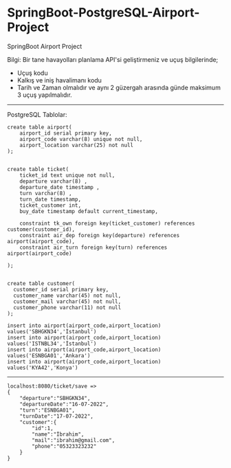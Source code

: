 # SpringBoot-PostgreSQL-Airport-Project
SpringBoot  Airport Project


Bilgi: 
Bir tane havayolları planlama API'si geliştirmeniz ve uçuş bilgilerinde;
- Uçuş kodu
- Kalkış ve iniş havalimanı kodu
- Tarih ve Zaman
olmalıdır ve aynı 2 güzergah arasında günde maksimum 3 uçuş yapılmalıdır.

---------------------------

PostgreSQL Tablolar:
```
create table airport(
    airport_id serial primary key,
    airport_code varchar(8) unique not null,
    airport_location varchar(25) not null
);


create table ticket(
    ticket_id text unique not null,
    departure varchar(8) ,
    departure_date timestamp ,
    turn varchar(8) ,
    turn_date timestamp,
    ticket_customer int,
    buy_date timestamp default current_timestamp,
    
    constraint tk_own foreign key(ticket_customer) references customer(customer_id),
    constraint air_dep foreign key(departure) references airport(airport_code),
    constraint air_turn foreign key(turn) references airport(airport_code)

);


create table customer(
  customer_id serial primary key,
  customer_name varchar(45) not null,
  customer_mail varchar(45) not null,
  customer_phone varchar(11) not null
);

insert into airport(airport_code,airport_location) values('SBHGKN34','İstanbul')
insert into airport(airport_code,airport_location) values('ISTNBL34','İstanbul')
insert into airport(airport_code,airport_location) values('ESNBGA01','Ankara')
insert into airport(airport_code,airport_location) values('KYA42','Konya')

```


---------------------------


```
localhost:8080/ticket/save => 
{
    "departure":"SBHGKN34",      
    "departureDate":"16-07-2022",
    "turn":"ESNBGA01",
    "turnDate":"17-07-2022",
    "customer":{
        "id":1,
        "name":"İbrahim",
        "mail":"ibrahim@gmail.com",
        "phone":"05323323232"
    }
}

```
